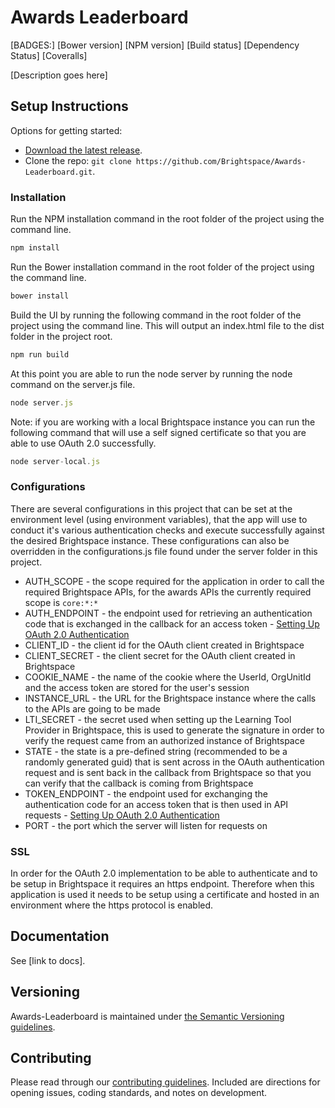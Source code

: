 # Awards Leaderboard
[BADGES:]
[Bower version]
[NPM version]
[Build status]
[Dependency Status]
[Coveralls]

[Description goes here]

## Setup Instructions

Options for getting started:

* [Download the latest release](../../releases).
* Clone the repo: `git clone https://github.com/Brightspace/Awards-Leaderboard.git`.

### Installation

Run the NPM installation command in the root folder of the project using the command line.

```javascript 
npm install
```

Run the Bower installation command in the root folder of the project using the command line.

```javascript 
bower install
```

Build the UI by running the following command in the root folder of the project using the command line. This will output an index.html file to the dist folder in the project root.

```javascript 
npm run build
```

At this point you are able to run the node server by running the node command on the server.js file.

```javascript 
node server.js
```

Note: if you are working with a local Brightspace instance you can run the following command that will use a self signed certificate so that you are able to use OAuth 2.0 successfully.

```javascript 
node server-local.js
```

### Configurations

There are several configurations in this project that can be set at the environment level (using environment variables), that the app will use to conduct it's various authentication checks and execute successfully against the desired Brightspace instance. These configurations can also be overridden in the configurations.js file found under the server folder in this project.
 
* AUTH_SCOPE - the scope required for the application in order to call the required Brightspace APIs, for the awards APIs the currently required scope is `core:*:*`
* AUTH_ENDPOINT - the endpoint used for retrieving an authentication code that is exchanged in the callback for an access token - [Setting Up OAuth 2.0 Authentication](http://docs.valence.desire2learn.com/basic/oauth2.html?highlight=oauth#setting-up-oauth-2-0-authentication)
* CLIENT_ID - the client id for the OAuth client created in Brightspace
* CLIENT_SECRET - the client secret for the OAuth client created in Brightspace
* COOKIE_NAME - the name of the cookie where the UserId, OrgUnitId and the access token are stored for the user's session
* INSTANCE_URL - the URL for the Brightspace instance where the calls to the APIs are going to be made
* LTI_SECRET - the secret used when setting up the Learning Tool Provider in Brightspace, this is used to generate the signature in order to verify the request came from an authorized instance of Brightspace
* STATE - the state is a pre-defined string (recommended to be a randomly generated guid) that is sent across in the OAuth authentication request and is sent back in the callback from Brightspace so that you can verify that the callback is coming from Brightspace
* TOKEN_ENDPOINT - the endpoint used for exchanging the authentication code for an access token that is then used in API requests - [Setting Up OAuth 2.0 Authentication](http://docs.valence.desire2learn.com/basic/oauth2.html?highlight=oauth#setting-up-oauth-2-0-authentication)
* PORT - the port which the server will listen for requests on

### SSL
In order for the OAuth 2.0 implementation to be able to authenticate and to be setup in Brightspace it requires an https endpoint. Therefore when this application is used it needs to be setup using a certificate and hosted in an environment where the https protocol is enabled.

## Documentation

See [link to docs].

## Versioning

Awards-Leaderboard is maintained under [the Semantic Versioning guidelines](http://semver.org/).

## Contributing

Please read through our [contributing guidelines](CONTRIBUTING.md). Included are directions for opening issues, coding standards, and notes on development.
